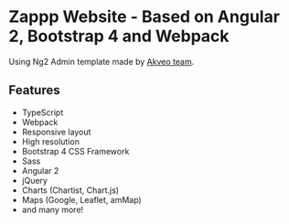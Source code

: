 # Zappp Website - Based on Angular 2, Bootstrap 4 and Webpack
Using Ng2 Admin template made by [Akveo team](http://akveo.com/).

## Features
* TypeScript
* Webpack
* Responsive layout
* High resolution
* Bootstrap 4 CSS Framework
* Sass
* Angular 2
* jQuery
* Charts (Chartist, Chart.js)
* Maps (Google, Leaflet, amMap)
* and many more!
